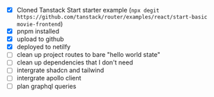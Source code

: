 - [x] Cloned Tanstack Start starter example (`npx degit https://github.com/tanstack/router/examples/react/start-basic movie-frontend`)
- [x] pnpm installed
- [x] upload to github
- [x] deployed to netilfy
- [ ] clean up project routes to bare "hello world state"
- [ ] clean up dependencies that I don't need
- [ ] intergrate shadcn and tailwind
- [ ] intergrate apollo client
- [ ] plan graphql queries
